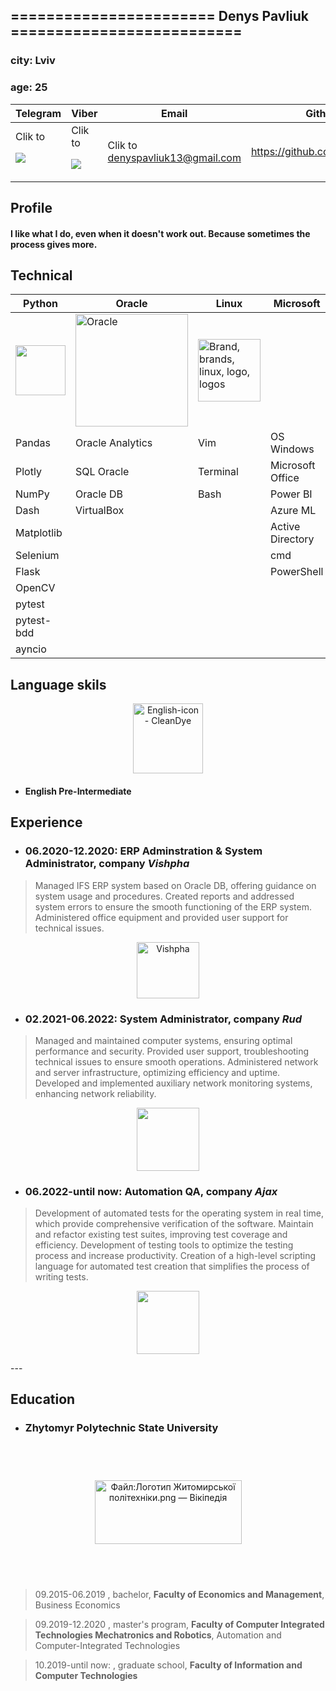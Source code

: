 
## ======================= **Denys Pavliuk** ==========================

### city: Lviv
### age: 25
| Telegram   | Viber | Email | Github |Phone |
| --------   | ----- | ----- | ----- | ----- |
| Clik to <p><a href="https://t.me/Denzero13"><img src="https://img.icons8.com/color/48/000000/telegram-app--v4.png"/></a></p>|Clik to <p><a href="viber://chat?number=+380960692619"><img src="https://img.icons8.com/color/48/000000/viber.png"/></a></p>| Clik to denyspavliuk13@gmail.com | https://github.com/denzero13 | +380960692619 |

## Profile
#### I like what I do, even when it doesn't work out. Because sometimes the process gives more.

## Technical

| Python | Oracle | Linux | Microsoft | Other |
| -------- | -------- | ------- | ------ | ------ |
| <img src="https://cdn-icons-png.flaticon.com/512/5968/5968350.png" alt="" title="" class="loaded" width="80" height="80"> | <img src="https://cdn4.iconfinder.com/data/icons/flat-brand-logo-2/512/oracle-128.png" alt="Oracle" class=" lazyloaded" width="180" height="180"> | <img src="https://cdn3.iconfinder.com/data/icons/logos-brands-3/24/logo_brand_brands_logos_linux-128.png" srcset="https://cdn3.iconfinder.com/data/icons/logos-brands-3/24/logo_brand_brands_logos_linux-256.png 1x, https://cdn3.iconfinder.com/data/icons/logos-brands-3/24/logo_brand_brands_logos_linux-512.png 2x" alt="Brand, brands, linux, logo, logos" class=" ls-is-cached lazyloaded" data-srcset="https://cdn3.iconfinder.com/data/icons/logos-brands-3/24/logo_brand_brands_logos_linux-256.png 1x, https://cdn3.iconfinder.com/data/icons/logos-brands-3/24/logo_brand_brands_logos_linux-512.png 2x" width="100" height="100"> | <img alt="" itemprop="logo" class="c-image" src="https://img-prod-cms-rt-microsoft-com.akamaized.net/cms/api/am/imageFileData/RE1Mu3b?ver=5c31" role="presentation" aria-hidden="true" style="overflow-x: visible;"> | <img src="https://icon-library.com/images/system-icon-png/system-icon-png-28.jpg" jsaction="load:XAeZkd;" jsname="HiaYvf" class="n3VNCb" alt="System Icon Png #422194 - Free Icons Library" data-noaft="1" style="width: 112px; height: 112px; margin: 0px;"> |
Pandas | Oracle Analytics | Vim | OS Windows | Docker |
Plotly | SQL Oracle | Terminal | Microsoft Office | Mongo |
NumPy | Oracle DB | Bash | Power BI | Nmap
Dash | VirtualBox |  | Azure ML | TCP/IP
Matplotlib | | | Active Directory | GitHab |
Selenium | | | cmd
Flask | | | PowerShell
OpenCV |
pytest |
pytest-bdd |
ayncio |

## Language skils

<p style="text-align: center;"><img src="https://cleandye.com/wp-content/uploads/2020/01/English-icon.png" jsaction="load:XAeZkd;" jsname="HiaYvf" class="n3VNCb" alt="English-icon - CleanDye" data-noaft="1" style="width: 112px; height: 112px; margin: 0px;"></p>

- #### English Pre-Intermediate

## Experience

- ### 06.2020-12.2020: **ERP Adminstration & System Administrator**, company ***Vishpha***
> Managed IFS ERP system based on Oracle DB, offering guidance on system usage and procedures. Created reports and addressed system errors to ensure the smooth functioning of the ERP system. Administered office equipment and provided user support for technical issues.

<p  style="text-align: center;"><img  src="https://thepharma.media/static/storage/thumbs/180x180/d/7e/c29b0e41-40af479b121202610d4c14d6703f47ed.jpg?v=4316_1" srcset="https://thepharma.media/static/storage/thumbs/360x360/d/7e/76b4d166-40af479b121202610d4c14d6703f47ed.jpg?v=4316_1 1x" alt="Vishpha" loading="lazy"  style="width: 100px; height: 90.519px; margin: 0px: text-align: center;"/></p>

- ### 02.2021-06.2022: **System Administrator**, company ***Rud***
 > Managed and maintained computer systems, ensuring optimal performance and security. Provided user support, troubleshooting technical issues to ensure smooth operations. Administered network and server infrastructure, optimizing efficiency and uptime. Developed and implemented auxiliary network monitoring systems, enhancing network reliability.

<p style="text-align: center;"><img src="https://upload.wikimedia.org/wikipedia/uk/thumb/8/86/Rud-logo.png/200px-Rud-logo.png"  style="width: 100px; height: 100.519px; margin: 0px: text-align: ceter;"></p>

- ### 06.2022-until now: **Automation QA**, company ***Ajax***
 > Development of automated tests for the operating system in real time, which provide comprehensive verification of the software. Maintain and refactor existing test suites, improving test coverage and efficiency. Development of testing tools to optimize the testing process and increase productivity. Creation of a high-level scripting language for automated test creation that simplifies the process of writing tests.

<p style="text-align: center;"><img src="https://bitelec.ch/2454467-large_default/ajax-alarmanlage-12v-psu-fuer-hub-2.jpg"  style="width: 100px; height: 100.519px; margin: 0px: text-align: ceter;"></p>
--- 

## Education
- ### Zhytomyr Polytechnic State University

<p style="text-align: center;"><img src="https://upload.wikimedia.org/wikipedia/commons/c/ce/%D0%9B%D0%BE%D0%B3%D0%BE%D1%82%D0%B8%D0%BF_%D0%96%D0%B8%D1%82%D0%BE%D0%BC%D0%B8%D1%80%D1%81%D1%8C%D0%BA%D0%BE%D1%97_%D0%BF%D0%BE%D0%BB%D1%96%D1%82%D0%B5%D1%85%D0%BD%D1%96%D0%BA%D0%B8.png" alt="Файл:Логотип Житомирської політехніки.png — Вікіпедія" jsname="HiaYvf" jsaction="load:XAeZkd;" class="n3VNCb" data-noaft="1" style="width: 235px; height: 101.473px; margin: 58.0135px 0px;"></p>

> 09.2015-06.2019 , bachelor, **Faculty of Economics and Management**, Business Economics
 
> 09.2019-12.2020 , master's program, **Faculty of Computer Integrated Technologies Mechatronics and Robotics**, Automation and Computer-Integrated Technologies

> 10.2019-until now: , graduate school, **Faculty of Information and Computer Technologies**
